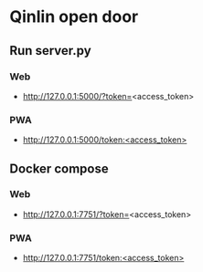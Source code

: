 # Qinlin open door

## Run server.py

### Web
- http://127.0.0.1:5000/?token=<access_token>

### PWA
- http://127.0.0.1:5000/token:<access_token>

## Docker compose

### Web
- http://127.0.0.1:7751/?token=<access_token>

### PWA
- http://127.0.0.1:7751/token:<access_token>

